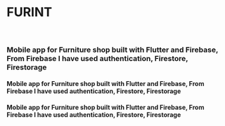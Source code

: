 <h1 align="left">FURINT</h1>
<br>
<h3 align="left">Mobile app for Furniture shop built with Flutter and Firebase, From Firebase I have used authentication, Firestore, Firestorage</h3>
<div align="left">
<h4 align="left">Mobile app for Furniture shop built with Flutter and Firebase, From Firebase I have used authentication, Firestore, Firestorage</h3>
  <h4 align="left">Mobile app for Furniture shop built with Flutter and Firebase, From Firebase I have used authentication, Firestore, Firestorage</h3>
</div>
